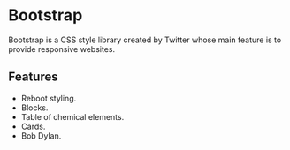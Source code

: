 # Bootstrap

Bootstrap is a CSS style library created by Twitter whose main feature is to provide responsive websites.

## Features

- Reboot styling.
- Blocks.
- Table of chemical elements.
- Cards.
- Bob Dylan.
